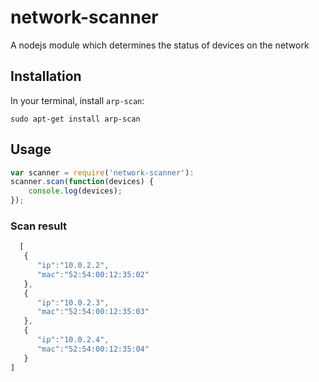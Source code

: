 # network-scanner
A nodejs module which determines the status of devices on the network

## Installation
In your terminal, install `arp-scan`:
````
sudo apt-get install arp-scan   
````
## Usage
```javascript
var scanner = require('network-scanner'):
scanner.scan(function(devices) {
	console.log(devices);
});
```

### Scan result
````javascript
  [
   {
      "ip":"10.0.2.2",
      "mac":"52:54:00:12:35:02"
   },
   {
      "ip":"10.0.2.3",
      "mac":"52:54:00:12:35:03"
   },
   {
      "ip":"10.0.2.4",
      "mac":"52:54:00:12:35:04"
   }
]
````
